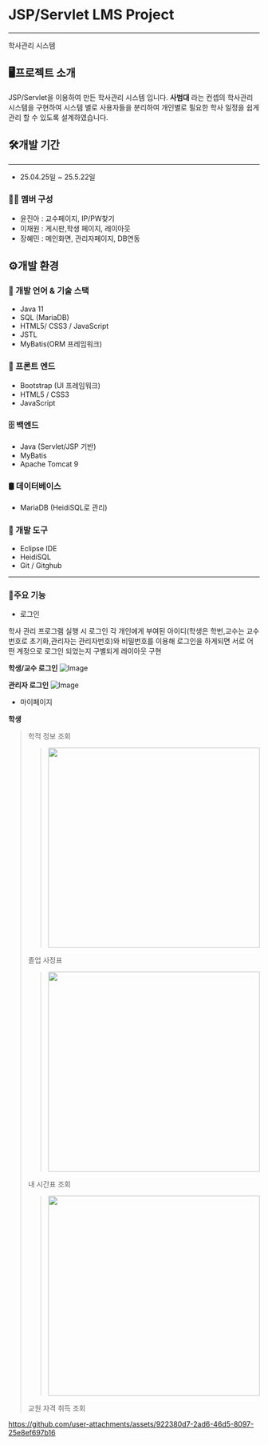 # JSP/Servlet LMS Project
---
학사관리 시스템

🖥️프로젝트 소개
---
JSP/Servlet을 이용하여 만든 학사관리 시스템 입니다.
**사범대** 라는 컨셉의 학사관리 시스템을 구현하여 시스템 별로 사용자들을 분리하여 개인별로 필요한 학사 일정을 쉽게 관리 할 수 있도록 설계하였습니다.

## 🛠️개발 기간
---
+ 25.04.25일 ~ 25.5.22일

### 🧑‍💻 멤버 구성
+ 윤진아 : 교수페이지, IP/PW찾기
+ 이채원 : 게시판,학생 페이지, 레이아웃
+ 장혜민 : 메인화면, 관리자페이지, DB연동

## ⚙️개발 환경

### 🔧 개발 언어 & 기술 스택
+ Java 11
+ SQL (MariaDB)
+ HTML5/ CSS3 / JavaScript
+ JSTL
+ MyBatis(ORM 프레임워크)

    
### 🎨 프론트 엔드
+ Bootstrap (UI 프레임워크)
+ HTML5 / CSS3
+ JavaScript

    
### 🗄 백엔드
+ Java (Servlet/JSP 기반)
+ MyBatis
+ Apache Tomcat 9

    
### 🛢 데이터베이스
+ MariaDB (HeidiSQL로 관리)

    
### 🧰 개발 도구
+ Eclipse IDE
+ HeidiSQL
+ Git / Gitghub

---
### 📌주요 기능
+ 로그인

학사 관리 프로그램 실행 시 로그인 각 개인에게 부여된 아이디(학생은 학번,교수는 교수번호로 초기화,관리자는 관리자번호)와 비밀번호를 이용해 로그인을 하게되면 서로 어떤 계정으로 로그인 되었는지 구별되게 레이아웃 구현


**학생/교수 로그인**
![Image](https://github.com/user-attachments/assets/96f2304c-ed04-4860-98e5-ea747bb9add9)


**관리자 로그인**
![Image](https://github.com/user-attachments/assets/ef1ff4ab-8ced-4ae5-93ac-45b91e856e5a)

+ 마이페이지

**학생**
> 학적 정보 조회
>> <img src="https://github.com/user-attachments/assets/9c7f87ca-49e4-465c-a31d-8000c52dc17a"  width="100%" height="400"/>
> 졸업 사정표
>> <img src="https://github.com/user-attachments/assets/c53ef4a6-d0a2-49e2-933d-f8c40ba06d5e"  width="100%" height="400"/>
> 내 시간표 조회
>> <img src="https://github.com/user-attachments/assets/b585097c-b596-4a54-a19e-f552f2ab700a"  width="100%" height="400"/>
> 교원 자격 취득 조회


https://github.com/user-attachments/assets/922380d7-2ad6-46d5-8097-25e8ef697b16



